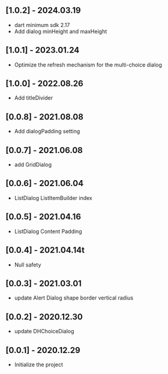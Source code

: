 ## [1.0.2] - 2024.03.19

- dart minimum sdk 2.17
- Add dialog minHeight and maxHeight

## [1.0.1] - 2023.01.24

- Optimize the refresh mechanism for the multi-choice dialog

## [1.0.0] - 2022.08.26

- Add titleDivider

## [0.0.8] - 2021.08.08

- Add dialogPadding setting

## [0.0.7] - 2021.06.08

- add GridDialog

## [0.0.6] - 2021.06.04

- ListDialog ListItemBuilder index

## [0.0.5] - 2021.04.16

- ListDialog Content Padding

## [0.0.4] - 2021.04.14t

- Null safety

## [0.0.3] - 2021.03.01 

- update Alert Dialog shape border vertical radius 


## [0.0.2] - 2020.12.30 

- update DHChoiceDialog 


## [0.0.1] - 2020.12.29 

- Initialize the project
